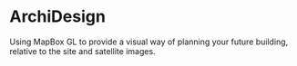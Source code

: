 # ArchiDesign
Using MapBox GL to provide a visual way of planning your future building, relative to the site and satellite images.
